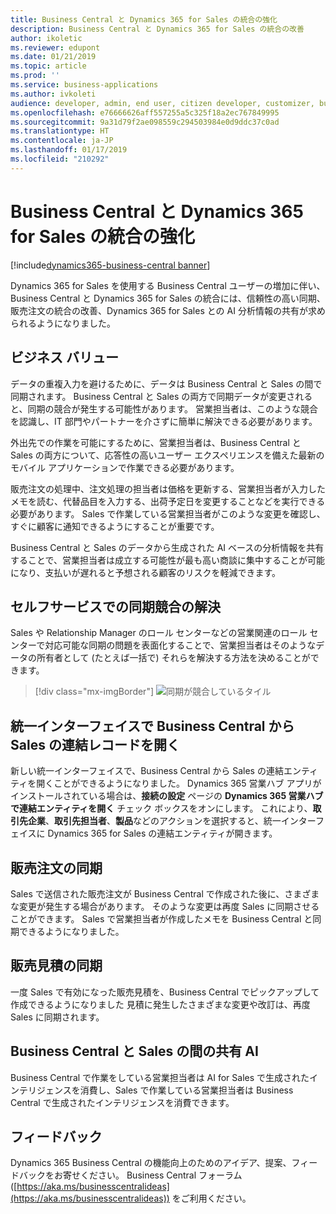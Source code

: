 ```yaml
---
title: Business Central と Dynamics 365 for Sales の統合の強化
description: Business Central と Dynamics 365 for Sales の統合の改善
author: ikoletic
ms.reviewer: edupont
ms.date: 01/21/2019
ms.topic: article
ms.prod: ''
ms.service: business-applications
ms.author: ivkoleti
audience: developer, admin, end user, citizen developer, customizer, business analyst, IT pro
ms.openlocfilehash: e76666626aff557255a5c325f18a2ec767849995
ms.sourcegitcommit: 9a31d79f2ae098559c294503984e0d9ddc37c0ad
ms.translationtype: HT
ms.contentlocale: ja-JP
ms.lasthandoff: 01/17/2019
ms.locfileid: "210292"
---
```

# <a name="hardening-the-integration-between-business-central-and-dynamics-365-for-sales"></a>Business Central と Dynamics 365 for Sales の統合の強化
[!include[dynamics365-business-central banner](../includes/dynamics365-business-central.md)]

Dynamics 365 for Sales を使用する Business Central ユーザーの増加に伴い、Business Central と Dynamics 365 for Sales の統合には、信頼性の高い同期、販売注文の統合の改善、Dynamics 365 for Sales との AI 分析情報の共有が求められるようになりました。  

## <a name="business-value"></a>ビジネス バリュー
データの重複入力を避けるために、データは Business Central と Sales の間で同期されます。 Business Central と Sales の両方で同期データが変更されると、同期の競合が発生する可能性があります。 営業担当者は、このような競合を認識し、IT 部門やパートナーを介さずに簡単に解決できる必要があります。  

外出先での作業を可能にするために、営業担当者は、Business Central と Sales の両方について、応答性の高いユーザー エクスペリエンスを備えた最新のモバイル アプリケーションで作業できる必要があります。  

販売注文の処理中、注文処理の担当者は価格を更新する、営業担当者が入力したメモを読む、代替品目を入力する、出荷予定日を変更することなどを実行できる必要があります。 Sales で作業している営業担当者がこのような変更を確認し、すぐに顧客に通知できるようにすることが重要です。  

Business Central と Sales のデータから生成された AI ベースの分析情報を共有することで、営業担当者は成立する可能性が最も高い商談に集中することが可能になり、支払いが遅れると予想される顧客のリスクを軽減できます。  

## <a name="self-service-in-resolving-synchronization-conflicts"></a>セルフサービスでの同期競合の解決
Sales や Relationship Manager のロール センターなどの営業関連のロール センターで対応可能な同期の問題を表面化することで、営業担当者はそのようなデータの所有者として (たとえば一括で) それらを解決する方法を決めることができます。  

> [!div class="mx-imgBorder"]
> ![同期が競合しているタイル](media/synch-resolution.png "ロール センターのデータ エラー タイル")

## <a name="open-coupled-sales-records-from-business-central-in-unified-interface"></a>統一インターフェイスで Business Central から Sales の連結レコードを開く
新しい統一インターフェイスで、Business Central から Sales の連結エンティティを開くことができるようになりました。 Dynamics 365 営業ハブ アプリがインストールされている場合は、**接続の設定** ページの **Dynamics 365 営業ハブで連結エンティティを開く** チェック ボックスをオンにします。 これにより、**取引先企業**、**取引先担当者**、**製品**などのアクションを選択すると、統一インターフェイスに Dynamics 365 for Sales の連結エンティティが開きます。

## <a name="sales-order-synchronization"></a>販売注文の同期
Sales で送信された販売注文が Business Central で作成された後に、さまざまな変更が発生する場合があります。 そのような変更は再度 Sales に同期させることができます。 Sales で営業担当者が作成したメモを Business Central と同期できるようになりました。

## <a name="sales-quotes-synchronization"></a>販売見積の同期
一度 Sales で有効になった販売見積を、Business Central でピックアップして作成できるようになりました 見積に発生したさまざまな変更や改訂は、再度 Sales に同期されます。

## <a name="shared-ai-between-business-central-and-sales"></a>Business Central と Sales の間の共有 AI
Business Central で作業をしている営業担当者は AI for Sales で生成されたインテリジェンスを消費し、Sales で作業している営業担当者は Business Central で生成されたインテリジェンスを消費できます。  


## <a name="tell-us-what-you-think"></a>フィードバック
Dynamics 365 Business Central の機能向上のためのアイデア、提案、フィードバックをお寄せください。 Business Central フォーラム ([https://aka.ms/businesscentralideas](https://aka.ms/businesscentralideas)) をご利用ください。

<!--
### Who uses this feature
These features are intended for end users working in sales. They may require additional setup.
## Status
### Development status
In development
-->
